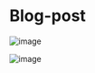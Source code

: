 # Blog-post

![image](https://github.com/user-attachments/assets/03f92f72-ed32-4a00-9e77-d65a0547c0f5)


![image](https://github.com/user-attachments/assets/40d4abd8-9cd4-40ef-b36a-f2d7621aa292)


